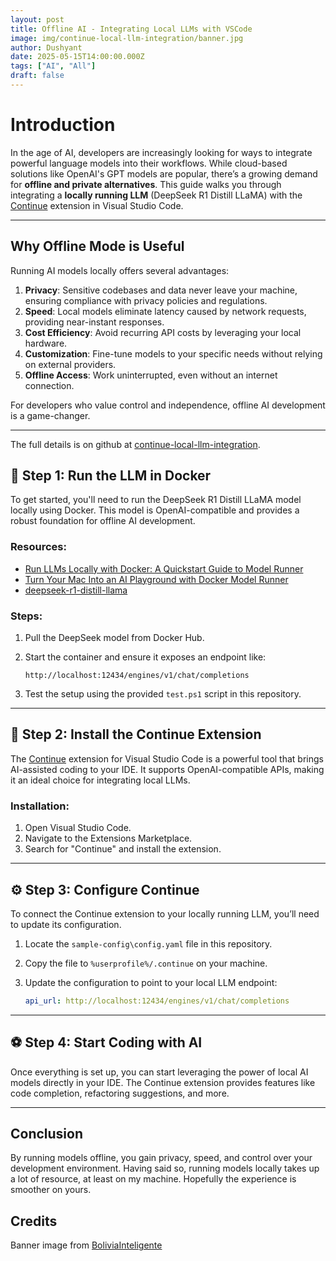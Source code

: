 ```yaml
---
layout: post
title: Offline AI - Integrating Local LLMs with VSCode
image: img/continue-local-llm-integration/banner.jpg
author: Dushyant
date: 2025-05-15T14:00:00.000Z
tags: ["AI", "All"]
draft: false
---
```


# Introduction

In the age of AI, developers are increasingly looking for ways to integrate powerful language models into their workflows. While cloud-based solutions like OpenAI's GPT models are popular, there’s a growing demand for **offline and private alternatives**. This guide walks you through integrating a **locally running LLM** (DeepSeek R1 Distill LLaMA) with the [Continue](https://continue.dev) extension in Visual Studio Code.

---

## Why Offline Mode is Useful

Running AI models locally offers several advantages:

1. **Privacy**: Sensitive codebases and data never leave your machine, ensuring compliance with privacy policies and regulations.
2. **Speed**: Local models eliminate latency caused by network requests, providing near-instant responses.
3. **Cost Efficiency**: Avoid recurring API costs by leveraging your local hardware.
4. **Customization**: Fine-tune models to your specific needs without relying on external providers.
5. **Offline Access**: Work uninterrupted, even without an internet connection.

For developers who value control and independence, offline AI development is a game-changer.

---

The full details is on github at [continue-local-llm-integration](https://github.com/realrubberduckdev/continue-local-llm-integration).

## 🐳 Step 1: Run the LLM in Docker

To get started, you'll need to run the DeepSeek R1 Distill LLaMA model locally using Docker. This model is OpenAI-compatible and provides a robust foundation for offline AI development.

### Resources:
- [Run LLMs Locally with Docker: A Quickstart Guide to Model Runner](https://www.docker.com/blog/run-llms-locally/)
- [Turn Your Mac Into an AI Playground with Docker Model Runner](https://youtu.be/rGGZJT3ZCvo?si=ihU14pUpyw3gL0Zk)
- [deepseek-r1-distill-llama](https://hub.docker.com/r/ai/deepseek-r1-distill-llama)

### Steps:
1. Pull the DeepSeek model from Docker Hub.
2. Start the container and ensure it exposes an endpoint like:

   ```
   http://localhost:12434/engines/v1/chat/completions
   ```

3. Test the setup using the provided `test.ps1` script in this repository.

---

## 🧠 Step 2: Install the Continue Extension

The [Continue](https://marketplace.visualstudio.com/items?itemName=Continue.continue) extension for Visual Studio Code is a powerful tool that brings AI-assisted coding to your IDE. It supports OpenAI-compatible APIs, making it an ideal choice for integrating local LLMs.

### Installation:
1. Open Visual Studio Code.
2. Navigate to the Extensions Marketplace.
3. Search for "Continue" and install the extension.

---

## ⚙️ Step 3: Configure Continue

To connect the Continue extension to your locally running LLM, you’ll need to update its configuration.

1. Locate the `sample-config\config.yaml` file in this repository.
2. Copy the file to `%userprofile%/.continue` on your machine.
3. Update the configuration to point to your local LLM endpoint:

   ```yaml
   api_url: http://localhost:12434/engines/v1/chat/completions
   ```

---

## ⚽ Step 4: Start Coding with AI

Once everything is set up, you can start leveraging the power of local AI models directly in your IDE. The Continue extension provides features like code completion, refactoring suggestions, and more.

---

## Conclusion

By running models offline, you gain privacy, speed, and control over your development environment. Having said so, running models locally takes up a lot of resource, at least on my machine. Hopefully the experience is smoother on yours.

## Credits

Banner image from [BoliviaInteligente](https://unsplash.com/photos/a-close-up-of-a-computer-board-with-a-logo-on-it-jk_nkEXo4aY?utm_content=creditShareLink&utm_medium=referral&utm_source=unsplash)
